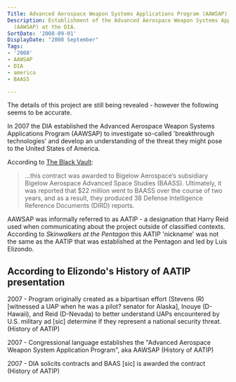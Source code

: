 ```yaml
---
Title: Advanced Aerospace Weapon Systems Applications Program (AAWSAP) Established
Description: Establishment of the Advanced Aerospace Weapon Systems Applications Program
  (AAWSAP) at the DIA.
SortDate: '2008-09-01'
DisplayDate: "2008 September"
Tags:
- '2008'
- AAWSAP
- DIA
- america
- BAASS

---
```

The details of this project are still being revealed - however the following seems to be accurate.

In 2007 the DIA established the Advanced Aerospace Weapon Systems Applications Program (AAWSAP) to investigate so-called 'breakthrough technologies' and develop an understanding of the threat they might pose to the United States of America.

According to [The Black Vault](https://www.theblackvault.com/documentarchive/advanced-aerospace-weapon-systems-applications-program-aawsap-original-bid-solicitation/):

>...this contract was awarded to Bigelow Aerospace‘s subsidiary Bigelow Aerospace Advanced Space Studies (BAASS). Ultimately, it was reported that $22 million went to BAASS over the course of two years, and as a result, they produced 38 Defense Intelligence Reference Documents (DIRD) reports.

AAWSAP was informally referred to as AATIP - a designation that Harry Reid used when communicating about the project outside of classified contexts. According to *Skinwalkers at the Pentagon* this AATIP 'nickname' was not the same as the AATIP that was established at the Pentagon and led by Luis Elizondo.

## According to Elizondo's History of AATIP presentation
2007 - Program originally created as a bipartisan effort (Stevens (R) [witnessed a UAP when he was a pilot? senator for Alaska], Inouye (D-Hawaii), and Reid (D-Nevada) to better understand UAPs encountered by U.S. military ad [sic] determine if they represent a national security threat. (History of AATIP)

2007 - Congressional language establishes the "Advanced Aerospace Weapon System Application Program", aka AAWSAP (History of AATIP)

2007 - DIA solicits contracts and BAAS [sic] is awarded the contract (History of AATIP)